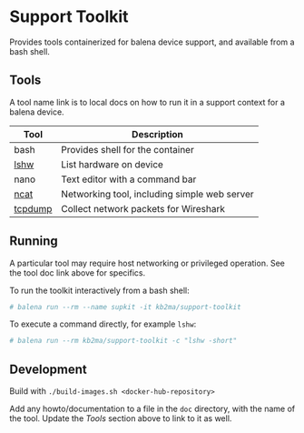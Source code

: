 # Support Toolkit
Provides tools containerized for balena device support, and available from a bash shell.

## Tools
A tool name link is to local docs on how to run it in a support context for a balena device.

| Tool | Description |
| ---- | ----------- |
| bash | Provides shell for the container |
| [lshw](doc/lshw.md) | List hardware on device |
| nano | Text editor with a command bar |
| [ncat](doc/ncat.md) | Networking tool, including simple web server |
| [tcpdump](doc/tcpdump.md) | Collect network packets for Wireshark |

## Running

A particular tool may require host networking or privileged operation. See the tool doc link above for specifics.

To run the toolkit interactively from a bash shell:
```bash
# balena run --rm --name supkit -it kb2ma/support-toolkit
```

To execute a command directly, for example `lshw`:
```bash
# balena run --rm kb2ma/support-toolkit -c "lshw -short"
```


## Development

Build with `./build-images.sh <docker-hub-repository>`

Add any howto/documentation to a file in the `doc` directory, with the name of the tool. Update the *Tools* section above to link to it as well.
